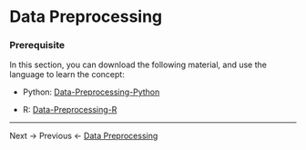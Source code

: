 # Data Preprocessing

### Prerequisite
In this section, you can download the following material, and use the language to learn the concept:

- Python:
[Data-Preprocessing-Python](/Day-1/course-material/Data-Preprocessing-Python.zip)

- R:
[Data-Preprocessing-R](/Day-1/course-material/Data-Preprocessing-R.zip)

---
Next &rarr; []()
Previous &larr; [Data Preprocessing](/Day-1/Day1-Data-Preprocessing.md)